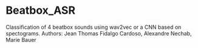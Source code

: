 # Beatbox_ASR
Classification of 4 beatbox sounds using wav2vec or a CNN based on spectograms. Authors: Jean Thomas Fidalgo Cardoso, Alexandre Nechab, Marie Bauer
